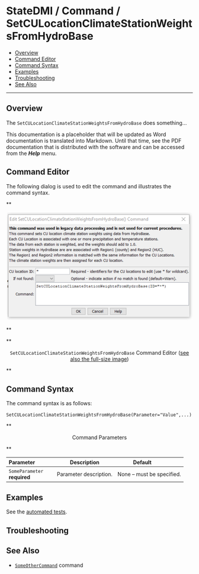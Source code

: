 # StateDMI / Command / SetCULocationClimateStationWeightsFromHydroBase #

* [Overview](#overview)
* [Command Editor](#command-editor)
* [Command Syntax](#command-syntax)
* [Examples](#examples)
* [Troubleshooting](#troubleshooting)
* [See Also](#see-also)

-------------------------

## Overview ##

The `SetCULocationClimateStationWeightsFromHydroBase` does something...

This documentation is a placeholder that will be updated as Word documentation is translated into Markdown.
Until that time, see the PDF documentation that is distributed with the software and can be accessed
from the ***Help*** menu.

## Command Editor ##

The following dialog is used to edit the command and illustrates the command syntax.

**<p style="text-align: center;">
![SetCULocationClimateStationWeightsFromHydroBase](SetCULocationClimateStationWeightsFromHydroBase.png)
</p>**

**<p style="text-align: center;">
`SetCULocationClimateStationWeightsFromHydroBase` Command Editor (<a href="../SetCULocationClimateStationWeightsFromHydroBase.png">see also the full-size image</a>)
</p>**

## Command Syntax ##

The command syntax is as follows:

```text
SetCULocationClimateStationWeightsFromHydroBase(Parameter="Value",...)
```
**<p style="text-align: center;">
Command Parameters
</p>**

| **Parameter**&nbsp;&nbsp;&nbsp;&nbsp;&nbsp;&nbsp;&nbsp;&nbsp;&nbsp;&nbsp;&nbsp;&nbsp; | **Description** | **Default**&nbsp;&nbsp;&nbsp;&nbsp;&nbsp;&nbsp;&nbsp;&nbsp;&nbsp;&nbsp; |
| --------------|-----------------|----------------- |
|`SomeParameter`<br>**required**|Parameter description.|None – must be specified.|

## Examples ##

See the [automated tests](https://github.com/OpenCDSS/cdss-app-statedmi-test/tree/master/test/regression/commands/SetCULocationClimateStationWeightsFromHydroBase).

## Troubleshooting ##

## See Also ##

* [`SomeOtherCommand`](../SomeOtherCommand/SomeOtherCommand) command
